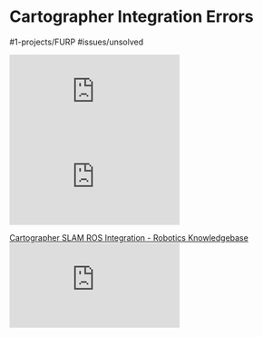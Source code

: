 # Cartographer Integration Errors
#1-projects/FURP  #issues/unsolved 

![Pasted image 20240701170928.png](https://github.com/FURP-2023-2024/Zaihong_Weekly_Log/blob/main/Notes/Pasted%20image%2020240701170928.png.md)
![Pasted image 20240701170945.png](https://github.com/FURP-2023-2024/Zaihong_Weekly_Log/blob/main/Notes/Pasted%20image%2020240701170945.png.md)

[Cartographer SLAM ROS Integration - Robotics Knowledgebase](https://roboticsknowledgebase.com/wiki/state-estimation/Cartographer-ROS-Integration/)
![Pasted image 20240701190251.png](https://github.com/FURP-2023-2024/Zaihong_Weekly_Log/blob/main/Notes/Pasted%20image%2020240701190251.png.md)
